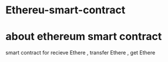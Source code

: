 # Ethereu-smart-contract
# about ethereum smart contract 
 smart contract for recieve Ethere , transfer Ethere , get Ethere 
 

